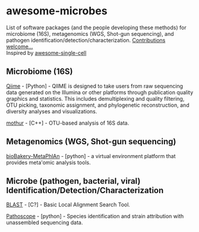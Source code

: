 # awesome-microbes
List of software packages (and the people developing these methods) for microbiome (16S), metagenomics (WGS, Shot-gun sequencing), and pathogen identification/detection/characterization.  [Contributions welcome...](https://github.com/stevetsa/awesome-microbes/blob/master/CONTRIBUTE.md)
<br /> 
Inspired by [awesome-single-cell](https://github.com/seandavi/awesome-single-cell/blob/master/README.md)
<br />


## Microbiome (16S)

[Qiime](http://qiime.org/) - [Python] - QIIME is designed to take users from raw sequencing data generated on the Illumina or other platforms through publication quality graphics and statistics. This includes demultiplexing and quality filtering, OTU picking, taxonomic assignment, and phylogenetic reconstruction, and diversity analyses and visualizations.

[mothur](https://www.mothur.org/) - [C++] - OTU-based analysis of 16S data.


## Metagenomics (WGS, Shot-gun sequencing)

[bioBakery-MetaPhlAn](https://bitbucket.org/biobakery/biobakery/wiki/Home) - [python] - a virtual environment platform that provides meta'omic analysis tools.


## Microbe (pathogen, bacterial, viral) Identification/Detection/Characterization
[BLAST](https://blast.ncbi.nlm.nih.gov/Blast.cgi) - [C?] - Basic Local Alignment Search Tool.

[Pathoscope](https://sourceforge.net/p/pathoscope/wiki/Home/) - [python] - Species identification and strain attribution with unassembled sequencing data.

